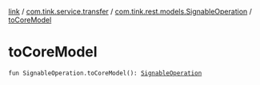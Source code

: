 [link](../../index.md) / [com.tink.service.transfer](../index.md) / [com.tink.rest.models.SignableOperation](index.md) / [toCoreModel](./to-core-model.md)

# toCoreModel

`fun SignableOperation.toCoreModel(): `[`SignableOperation`](../../com.tink.model.transfer/-signable-operation/index.md)